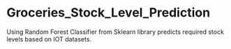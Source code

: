 # Groceries_Stock_Level_Prediction
Using Random Forest Classifier from Sklearn library predicts required stock levels based on IOT datasets.
